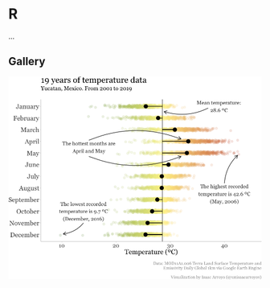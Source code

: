 # R
...
## Gallery
![Distribution of temperature data](visualizing_temperatures/images/visualizing_temperatures_01.png)